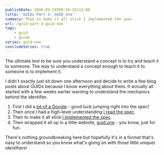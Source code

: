 ```yaml
---
publishDate: 2016-05-24T09:56:32+12:00
title: 'GUIDs Part 3: GUID one'
summary: Then to make it all stick I implemented the spec
url: /guid-part-3-guid-one
tags:
    - guid
    - guide
series: guid-one
concludeSeries: true
---
```


The ultimate test to be sure you understand a concept is to try and teach it to someone. The way to understand a concept enough to teach it to someone is to implement it. 

I didn't exactly just sit down one afternoon and decide to write a few blog posts about GUIDs because I know everything about them. It actually all started with a few weeks earlier wanting to understand the mechanics behind the identifier.

1. First I did a [bit of a Google](https://www.google.co.nz/?q=how+are+guids+generated) - good luck jumping right into the spec! 
2. Then once I had a high-level understanding [I read the spec](https://www.ietf.org/rfc/rfc4122.txt). 
3. Then to make it all stick [I implemented the spec](https://github.com/myquay/guidone). 
4. Then wrapped it all up in a little website, [guid.one](http://guid.one/) - you know, just for fun.

There's nothing groundbreaking here but hopefully it's in a format that's easy to understand so you know what's going on with those little uniquer identifiers!